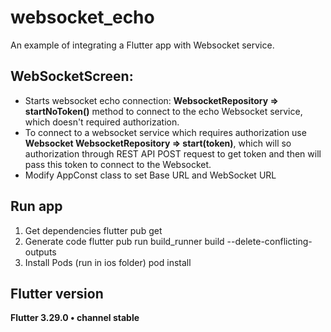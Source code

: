 # websocket_echo

An example of integrating a Flutter app with Websocket service. 

## WebSocketScreen:
* Starts websocket echo connection: **WebsocketRepository => startNoToken()** method to connect to the echo Websocket service, which doesn't required authorization.
* To connect to a websocket service which requires authorization use **Websocket WebsocketRepository => start(token)**, which will so authorization through REST API POST request to get token and then will pass this token to connect to the Websocket.
* Modify AppConst class to set Base URL and WebSocket URL

## Run app
1. Get dependencies
flutter pub get
2. Generate code
flutter pub run build_runner build --delete-conflicting-outputs
3. Install Pods (run in ios folder)
pod install

## Flutter version 
**Flutter 3.29.0 • channel stable**

